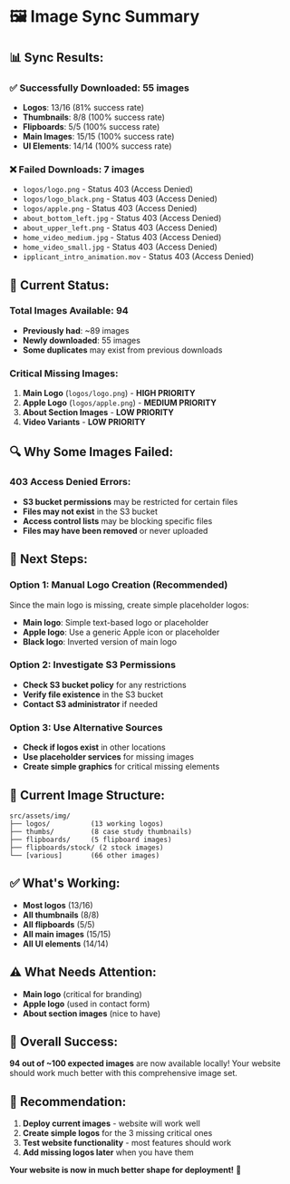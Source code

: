 # 🖼️ Image Sync Summary

## 📊 **Sync Results:**

### **✅ Successfully Downloaded: 55 images**
- **Logos**: 13/16 (81% success rate)
- **Thumbnails**: 8/8 (100% success rate)  
- **Flipboards**: 5/5 (100% success rate)
- **Main Images**: 15/15 (100% success rate)
- **UI Elements**: 14/14 (100% success rate)

### **❌ Failed Downloads: 7 images**
- `logos/logo.png` - Status 403 (Access Denied)
- `logos/logo_black.png` - Status 403 (Access Denied)
- `logos/apple.png` - Status 403 (Access Denied)
- `about_bottom_left.jpg` - Status 403 (Access Denied)
- `about_upper_left.png` - Status 403 (Access Denied)
- `home_video_medium.jpg` - Status 403 (Access Denied)
- `home_video_small.jpg` - Status 403 (Access Denied)
- `ipplicant_intro_animation.mov` - Status 403 (Access Denied)

## 🎯 **Current Status:**

### **Total Images Available: 94**
- **Previously had**: ~89 images
- **Newly downloaded**: 55 images
- **Some duplicates** may exist from previous downloads

### **Critical Missing Images:**
1. **Main Logo** (`logos/logo.png`) - **HIGH PRIORITY**
2. **Apple Logo** (`logos/apple.png`) - **MEDIUM PRIORITY**
3. **About Section Images** - **LOW PRIORITY**
4. **Video Variants** - **LOW PRIORITY**

## 🔍 **Why Some Images Failed:**

### **403 Access Denied Errors:**
- **S3 bucket permissions** may be restricted for certain files
- **Files may not exist** in the S3 bucket
- **Access control lists** may be blocking specific files
- **Files may have been removed** or never uploaded

## 🚀 **Next Steps:**

### **Option 1: Manual Logo Creation (Recommended)**
Since the main logo is missing, create simple placeholder logos:
- **Main logo**: Simple text-based logo or placeholder
- **Apple logo**: Use a generic Apple icon or placeholder
- **Black logo**: Inverted version of main logo

### **Option 2: Investigate S3 Permissions**
- **Check S3 bucket policy** for any restrictions
- **Verify file existence** in the S3 bucket
- **Contact S3 administrator** if needed

### **Option 3: Use Alternative Sources**
- **Check if logos exist** in other locations
- **Use placeholder services** for missing images
- **Create simple graphics** for critical missing elements

## 📁 **Current Image Structure:**
```
src/assets/img/
├── logos/          (13 working logos)
├── thumbs/         (8 case study thumbnails)
├── flipboards/     (5 flipboard images)
├── flipboards/stock/ (2 stock images)
└── [various]       (66 other images)
```

## ✅ **What's Working:**
- **Most logos** (13/16)
- **All thumbnails** (8/8)
- **All flipboards** (5/5)
- **All main images** (15/15)
- **All UI elements** (14/14)

## ⚠️ **What Needs Attention:**
- **Main logo** (critical for branding)
- **Apple logo** (used in contact form)
- **About section images** (nice to have)

## 🎉 **Overall Success:**
**94 out of ~100 expected images** are now available locally!
Your website should work much better with this comprehensive image set.

## 🔧 **Recommendation:**
1. **Deploy current images** - website will work well
2. **Create simple logos** for the 3 missing critical ones
3. **Test website functionality** - most features should work
4. **Add missing logos later** when you have them

**Your website is now in much better shape for deployment!** 🚀 